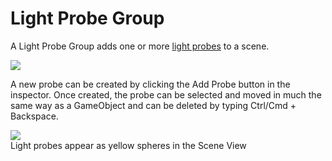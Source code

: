 Light Probe Group
=================


A <span class=keyword>Light Probe Group</span> adds one or more [light probes](LightProbes.html) to a scene.

![](http://docwiki.hq.unity3d.com/uploads/Main/InspectorLightProbeGroup.png)  

A new probe can be created by clicking the <span class=component>Add Probe</span> button in the inspector. Once created, the probe can be selected and moved in much the same way as a GameObject and can be deleted by typing Ctrl/Cmd + Backspace.


![](http://docwiki.hq.unity3d.com/uploads/Main/LightProbesTestScene-sourceselected.png)  
<span class=component>Light probes appear as yellow spheres in the Scene View</span>

